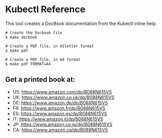 # Kubectl Reference

This tool creates a DocBook documentation from the Kubectl inline help.

```
# Create the Docbook file
$ make docbook

# Create a PDF file, in USletter format
$ make pdf

# Create a PDF file, in A4 format
$ make pdf FORMAT=A4
```

## Get a printed book at:

- US: https://www.amazon.com/dp/B088N615VS
- UK: https://www.amazon.co.uk/dp/B088N615VS
- DE: https://www.amazon.de/dp/B088N615VS
- FR: https://www.amazon.fr/dp/B088N615VS
- ES: https://www.amazon.es/dp/B088N615VS
- IT: https://www.amazon.it/dp/B088N615VS
- JP: https://www.amazon.co.jp/dp/B088N615VS
- CA: https://www.amazon.ca/dp/B088N615VS
